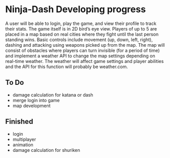 # Ninja-Dash Developing progress

A user will be able to login, play the game, and view their profile to track their stats. The game itself is in 2D bird’s eye view. Players of up to 5 are placed in a map based on real cities where they fight until the last person standing wins. Basic controls include movement (up, down, left, right), dashing and attacking using weapons picked up from the map. The map will consist of obstacles where players can turn invisible (for a period of time) and implement a weather API to change the map settings depending on real-time weather. The weather will affect game settings and player abilities and the API for this function will probably be weather.com.

## To Do

  - damage calculation for katana or dash
  - merge login into game
  - map development
## Finished

  - login
  - multiplayer
  - animation
  - damage calculation for shuriken
